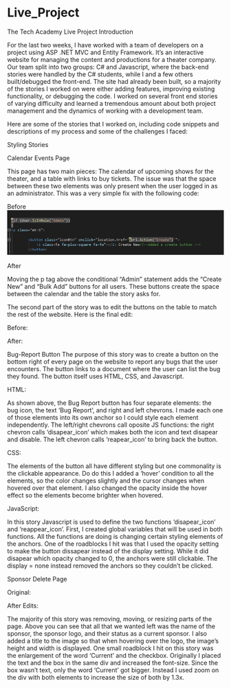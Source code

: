 # Live_Project
The Tech Academy Live Project
Introduction

For the last two weeks, I have worked with a team of developers on a project using ASP .NET MVC and Entity Framework. It’s an interactive website for managing the content and productions for a theater company. Our team split into two groups: C# and Javascript, where the back-end stories were handled by the C# students, while I and a few others built/debugged the front-end. The site had already been built, so a majority of the stories I worked on were either adding features, improving existing functionality, or debugging the code. I worked on several front end stories of varying difficulty and learned a tremendous amount about both project management and the dynamics of working with a development team. 

Here are some of the stories that I worked on, including code snippets and descriptions of my process and some of the challenges I faced:

Styling Stories 

Calendar Events Page

This page has two main pieces: The calendar of upcoming shows for the theater, and a table with links to buy tickets. The issue was that the space between these two elements was only present when the user logged in as an administrator. This was a very simple fix with the following code: 

Before
 ![Calender Events Before Code](CalenderEventsBefore.PNG)

 
After

   
Moving the p tag above the conditional “Admin” statement adds the “Create New” and “Bulk Add” buttons for all users. These buttons create the space between the calendar and the table the story asks for. 
 
The second part of the story was to edit the buttons on the table to match the rest of the website. Here is the final edit: 
 
Before:

 
After:
 

 
 
Bug-Report Button
The purpose of this story was to create a button on the bottom right of every page on the website to report any bugs that the user encounters. The button links to a document where the user can list the bug they found. The button itself uses HTML, CSS, and Javascript. 
 
HTML:
 
 
 
 
 
As shown above, the Bug Report button has four separate elements: the bug icon, the text ‘Bug Report’, and right and left chevrons. I made each one of those elements into its own anchor so I could style each element independently. The left/right chevrons call oposite JS functions: the right chevron calls ‘disapear_icon’ which makes both the icon and text disapear and disable. The left chevron calls ‘reapear_icon’ to bring back the button. 
 
CSS:
 
 

 
 
 
 
 
The elements of the button all have different styling but one commonality is the clickable appearance. Do do this I added a ‘hover’ condition to all the elements, so the color changes slightly and the cursor changes when hovered over that element. I also changed the opacity inside the hover effect so the elements become brighter when hovered. 


JavaScript:




In this story Javascript is used to define the two functions ‘disapear_icon’ and ‘reappear_icon’. First, I created global variables that will be used in both functions. All the functions are doing is changing certain styling elements of the anchors. One of the roadblocks I hit was that I used the opacity setting to make the button dissapear instead of the display setting. While it did disapear which opacity changed to 0, the anchors were still clickable. The display = none instead removed the anchors so they couldn’t be clicked. 



Sponsor Delete Page

Original:






After Edits:



The majority of this story was removing, moving, or resizing parts of the page. Above you can see that all that we wanted left was the name of the sponsor, the sponsor logo, and their status as a current sponsor. I also added a title to the image so that when hovering over the logo, the image’s height and width is displayed. One small roadblock I hit on this story was the enlargement of the word ‘Current’ and the checkbox. Originally I placed the text and the box in the same div and increased the font-size. Since the box wasn’t text, only the word ‘Current’ got bigger. Instead I used zoom on the div with both elements to increase the size of both by 1.3x.
